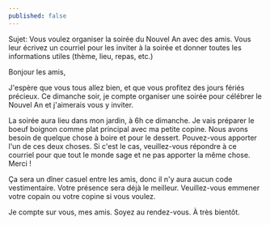 ```yaml
---
published: false
---
```

Sujet: Vous voulez organiser la soirée du Nouvel An avec des amis. Vous leur écrivez un courriel pour les inviter à la soirée et donner toutes les informations utiles (thème, lieu, repas, etc.)

Bonjour les amis,

J'espère que vous tous allez bien, et que vous profitez des jours fériés précieux. Ce dimanche soir, je compte organiser une soirée pour célébrer le Nouvel An et j'aimerais vous y inviter.

La soirée aura lieu dans mon jardin, à 6h ce dimanche. Je vais préparer le boeuf boignon comme plat principal avec ma petite copine. Nous avons besoin de quelque chose à boire et pour le dessert. Pouvez-vous apporter l'un de ces deux choses. Si c'est le cas, veuillez-vous répondre à ce courriel pour que tout le monde sage et ne pas apporter la même chose. Merci !

Ça sera un dîner casuel entre les amis, donc il n'y aura aucun code vestimentaire. Votre présence sera déjà le meilleur. Veuillez-vous emmener votre copain ou votre copine si vous voulez.

Je compte sur vous, mes amis. Soyez au rendez-vous.
À très bientôt.